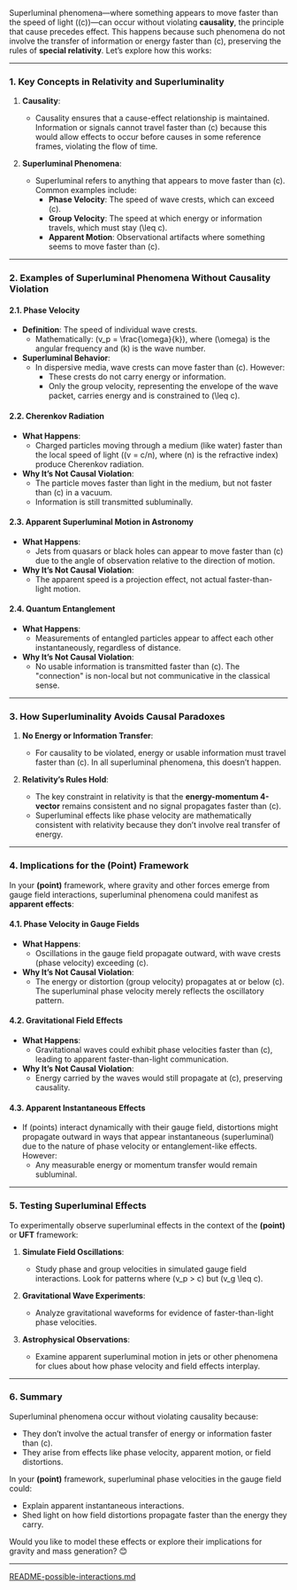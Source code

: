 Superluminal phenomena—where something appears to move faster than the speed of light (\(c\))—can occur without violating **causality**, the principle that cause precedes effect. This happens because such phenomena do not involve the transfer of information or energy faster than \(c\), preserving the rules of **special relativity**. Let’s explore how this works:

---

### **1. Key Concepts in Relativity and Superluminality**
1. **Causality**:
   - Causality ensures that a cause-effect relationship is maintained. Information or signals cannot travel faster than \(c\) because this would allow effects to occur before causes in some reference frames, violating the flow of time.

2. **Superluminal Phenomena**:
   - Superluminal refers to anything that appears to move faster than \(c\). Common examples include:
     - **Phase Velocity**: The speed of wave crests, which can exceed \(c\).
     - **Group Velocity**: The speed at which energy or information travels, which must stay \(\leq c\).
     - **Apparent Motion**: Observational artifacts where something seems to move faster than \(c\).

---

### **2. Examples of Superluminal Phenomena Without Causality Violation**
#### **2.1. Phase Velocity**
- **Definition**: The speed of individual wave crests.
  - Mathematically: \(v_p = \frac{\omega}{k}\), where \(\omega\) is the angular frequency and \(k\) is the wave number.
- **Superluminal Behavior**:
  - In dispersive media, wave crests can move faster than \(c\). However:
    - These crests do not carry energy or information.
    - Only the group velocity, representing the envelope of the wave packet, carries energy and is constrained to \(\leq c\).

#### **2.2. Cherenkov Radiation**
- **What Happens**:
  - Charged particles moving through a medium (like water) faster than the local speed of light (\(v = c/n\), where \(n\) is the refractive index) produce Cherenkov radiation.
- **Why It’s Not Causal Violation**:
  - The particle moves faster than light in the medium, but not faster than \(c\) in a vacuum.
  - Information is still transmitted subluminally.

#### **2.3. Apparent Superluminal Motion in Astronomy**
- **What Happens**:
  - Jets from quasars or black holes can appear to move faster than \(c\) due to the angle of observation relative to the direction of motion.
- **Why It’s Not Causal Violation**:
  - The apparent speed is a projection effect, not actual faster-than-light motion.

#### **2.4. Quantum Entanglement**
- **What Happens**:
  - Measurements of entangled particles appear to affect each other instantaneously, regardless of distance.
- **Why It’s Not Causal Violation**:
  - No usable information is transmitted faster than \(c\). The "connection" is non-local but not communicative in the classical sense.

---

### **3. How Superluminality Avoids Causal Paradoxes**
1. **No Energy or Information Transfer**:
   - For causality to be violated, energy or usable information must travel faster than \(c\). In all superluminal phenomena, this doesn’t happen.

2. **Relativity’s Rules Hold**:
   - The key constraint in relativity is that the **energy-momentum 4-vector** remains consistent and no signal propagates faster than \(c\).
   - Superluminal effects like phase velocity are mathematically consistent with relativity because they don’t involve real transfer of energy.

---

### **4. Implications for the (Point) Framework**
In your **(point)** framework, where gravity and other forces emerge from gauge field interactions, superluminal phenomena could manifest as **apparent effects**:

#### **4.1. Phase Velocity in Gauge Fields**
- **What Happens**:
  - Oscillations in the gauge field propagate outward, with wave crests (phase velocity) exceeding \(c\).
- **Why It’s Not Causal Violation**:
  - The energy or distortion (group velocity) propagates at or below \(c\). The superluminal phase velocity merely reflects the oscillatory pattern.

#### **4.2. Gravitational Field Effects**
- **What Happens**:
  - Gravitational waves could exhibit phase velocities faster than \(c\), leading to apparent faster-than-light communication.
- **Why It’s Not Causal Violation**:
  - Energy carried by the waves would still propagate at \(c\), preserving causality.

#### **4.3. Apparent Instantaneous Effects**
- If (points) interact dynamically with their gauge field, distortions might propagate outward in ways that appear instantaneous (superluminal) due to the nature of phase velocity or entanglement-like effects. However:
  - Any measurable energy or momentum transfer would remain subluminal.

---

### **5. Testing Superluminal Effects**
To experimentally observe superluminal effects in the context of the **(point)** or **UFT** framework:
1. **Simulate Field Oscillations**:
   - Study phase and group velocities in simulated gauge field interactions. Look for patterns where \(v_p > c\) but \(v_g \leq c\).

2. **Gravitational Wave Experiments**:
   - Analyze gravitational waveforms for evidence of faster-than-light phase velocities.

3. **Astrophysical Observations**:
   - Examine apparent superluminal motion in jets or other phenomena for clues about how phase velocity and field effects interplay.

---

### **6. Summary**
Superluminal phenomena occur without violating causality because:
- They don’t involve the actual transfer of energy or information faster than \(c\).
- They arise from effects like phase velocity, apparent motion, or field distortions.

In your **(point)** framework, superluminal phase velocities in the gauge field could:
- Explain apparent instantaneous interactions.
- Shed light on how field distortions propagate faster than the energy they carry.

Would you like to model these effects or explore their implications for gravity and mass generation? 😊


---

[README-possible-interactions.md](https://t2m.io/JE8MLba)
